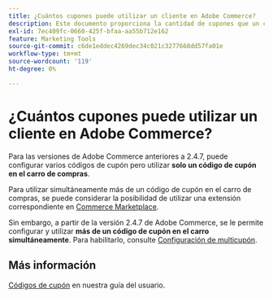```yaml
---
title: ¿Cuántos cupones puede utilizar un cliente en Adobe Commerce?
description: Este documento proporciona la cantidad de cupones que un cliente puede utilizar en Adobe Commerce.
exl-id: 7ec409fc-0660-425f-bfaa-aa55b712e162
feature: Marketing Tools
source-git-commit: c6de1eddec4269dec34c021c3277668dd57fa01e
workflow-type: tm+mt
source-wordcount: '119'
ht-degree: 0%

---
```


# ¿Cuántos cupones puede utilizar un cliente en Adobe Commerce?

Para las versiones de Adobe Commerce anteriores a 2.4.7, puede configurar varios códigos de cupón pero utilizar **solo un código de cupón en el carro de compras**.

Para utilizar simultáneamente más de un código de cupón en el carro de compras, se puede considerar la posibilidad de utilizar una extensión correspondiente en [Commerce Marketplace](https://marketplace.magento.com/).

Sin embargo, a partir de la versión 2.4.7 de Adobe Commerce, se le permite configurar y utilizar **más de un código de cupón en el carro simultáneamente**. Para habilitarlo, consulte [Configuración de multicupón](https://experienceleague.adobe.com/en/docs/commerce-admin/config/sales/sales#multicoupon-settings).

## Más información

[Códigos de cupón](https://experienceleague.adobe.com/docs/commerce-admin/marketing/promotions/cart-rules/price-rules-cart-coupon.html) en nuestra guía del usuario.
